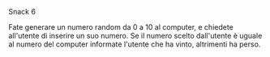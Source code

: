 Snack 6


Fate generare un numero random da 0 a 10 al computer, e chiedete all'utente di inserire un suo numero.
Se il numero scelto dall'utente è uguale al numero del computer informate l'utente che ha vinto, altrimenti ha perso.